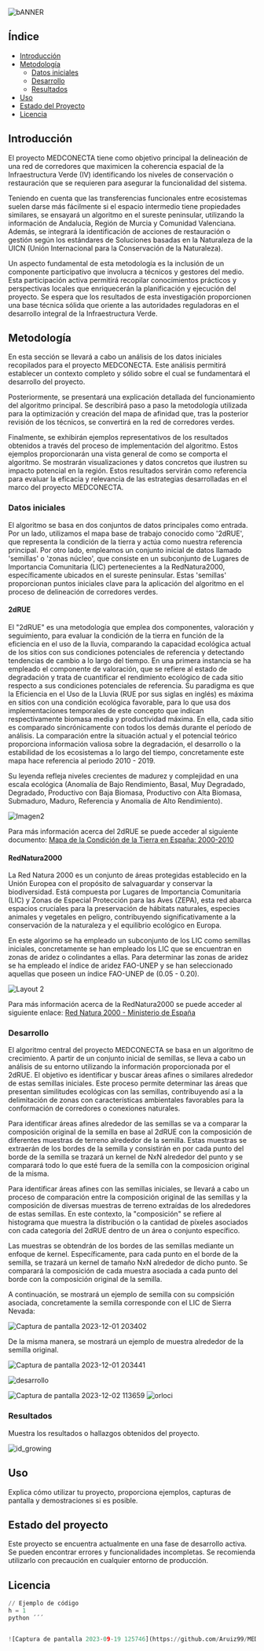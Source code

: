 ![bANNER](https://github.com/Aruiz99/MEDCONECTA_test/assets/116668101/0dec8dba-4a37-44b3-b0cb-1f96e757e0ec)


## Índice
- [Introducción](#introduccion)
- [Metodología](#metodología)
   - [Datos iniciales](#datos-iniciales)
   - [Desarrollo](#desarrollo)
   - [Resultados](#resultados)
- [Uso](#uso)
- [Estado del Proyecto](#estado-del-proyecto)
- [Licencia](#licencia)

## Introducción 
El proyecto MEDCONECTA tiene como objetivo principal la delineación de una red de corredores que maximicen la coherencia espacial de la Infraestructura Verde (IV) identificando los niveles de conservación o restauración que se requieren para asegurar la funcionalidad del sistema.

Teniendo en cuenta que las transferencias funcionales entre ecosistemas suelen darse más fácilmente si el espacio intermedio tiene propiedades similares, se ensayará un algoritmo en el sureste
peninsular, utilizando la información de Andalucía, Región de Murcia y Comunidad Valenciana. Además, se integrará la identificación de acciones de restauración o gestión según los estándares de Soluciones basadas en la Naturaleza de la UICN (Unión Internacional para la Conservación de la Naturaleza).

Un aspecto fundamental de esta metodología es la inclusión de un componente participativo que involucra a técnicos y gestores del medio. Esta participación activa permitirá recopilar conocimientos prácticos y perspectivas locales que enriquecerán la planificación y ejecución del proyecto. Se espera que los resultados de esta investigación proporcionen una base técnica sólida que oriente a las autoridades reguladoras en el desarrollo integral de la Infraestructura Verde. 

## Metodología
En esta sección se llevará a cabo un análisis de los datos iniciales recopilados para el proyecto MEDCONECTA. Este análisis permitirá establecer un contexto completo y sólido sobre el cual se fundamentará el desarrollo del proyecto.

Posteriormente, se presentará una explicación detallada del funcionamiento del algoritmo principal. Se describirá paso a paso la metodología utilizada para la optimización y creación del mapa de afinidad que, tras la posterior revisión de los técnicos, se convertirá en la red de corredores verdes.

Finalmente, se exhibirán ejemplos representativos de los resultados obtenidos a través del proceso de implementación del algoritmo. Estos ejemplos proporcionarán una vista general de como se comporta el algoritmo. Se mostrarán visualizaciones y datos concretos que ilustren su impacto potencial en la región. Estos resultados servirán como referencia para evaluar la eficacia y relevancia de las estrategias desarrolladas en el marco del proyecto MEDCONECTA.

### Datos iniciales
El algoritmo se basa en dos conjuntos de datos principales como entrada. Por un lado, utilizamos el mapa base de trabajo conocido como '2dRUE', que representa la condición de la tierra y actúa como nuestra referencia principal. Por otro lado, empleamos un conjunto inicial de datos llamado 'semillas' o 'zonas núcleo', que consiste en un subconjunto de Lugares de Importancia Comunitaria (LIC) pertenecientes a la RedNatura2000, específicamente ubicados en el sureste peninsular. Estas 'semillas' proporcionan puntos iniciales clave para la aplicación del algoritmo en el proceso de delineación de corredores verdes.

#### 2dRUE
El "2dRUE" es una metodología que emplea dos componentes, valoración y seguimiento, para evaluar la condición de la tierra en función de la eficiencia en el uso de la lluvia, comparando la capacidad ecológica actual de los sitios con sus condiciones potenciales de referencia y detectando tendencias de cambio a lo largo del tiempo. En una primera instancia se ha empleado el componente de valoración, que se refiere al estado de degradación y trata de cuantificar el rendimiento ecológico de cada sitio respecto a sus condiciones potenciales de referencia. Su paradigma es que la Eficiencia en el Uso de la Lluvia (RUE por sus siglas en inglés) es máxima en sitios con una condición ecológica favorable, para lo que usa dos
implementaciones temporales de este concepto que indican respectivamente biomasa media y productividad máxima. En ella, cada sitio es comparado sincrónicamente con todos los demás durante el período de análisis. La comparación entre la situación actual y el potencial teórico proporciona información valiosa sobre la degradación, el desarrollo o la estabilidad de los ecosistemas a lo largo del tiempo, concretamente este mapa hace referencia al periodo 2010 - 2019.

Su leyenda refleja niveles crecientes de madurez y complejidad en una escala ecológica (Anomalía de Bajo Rendimiento, Basal, Muy Degradado, Degradado, Productivo con Baja Biomasa, Productivo
con Alta Biomasa, Submaduro, Maduro, Referencia y Anomalía de Alto Rendimiento).

<!-- Salto adicional -->
<!-- Salto adicional -->

![Imagen2](https://github.com/Aruiz99/MEDCONECTA_test/assets/116668101/1cb52c11-571b-4ba0-88b4-ef9d30c517af)

<!-- Salto adicional -->

Para más información acerca del 2dRUE se puede acceder al siguiente documento: [Mapa de la Condición de la Tierra en España: 2000-2010](https://digital.csic.es/bitstream/10261/200778/1/2dRUE_ES_EnFinal_v7.pdf)

#### RedNatura2000
La Red Natura 2000 es un conjunto de áreas protegidas establecido en la Unión Europea con el propósito de salvaguardar y conservar la biodiversidad. Está compuesta por Lugares de Importancia Comunitaria (LIC) y Zonas de Especial Protección para las Aves (ZEPA), esta red abarca espacios cruciales para la preservación de hábitats naturales, especies animales y vegetales en peligro, contribuyendo significativamente a la conservación de la naturaleza y el equilibrio ecológico en Europa. 

En este algorimo se ha empleado un subconjunto de los LIC como semillas iniciales, concretamente se han empleado los LIC que se encuentran en zonas de aridez o colindantes a ellas. Para determinar las zonas de aridez se ha empleado el índice de aridez FAO-UNEP y se han seleccionado aquellas que poseen un índice FAO-UNEP de (0.05 - 0.20).

<!-- Salto adicional -->

![Layout 2](https://github.com/Aruiz99/MEDCONECTA_test/assets/116668101/70b92b72-b86d-44a0-a17d-0b190a6b5b43)

<!-- Salto adicional -->
<!-- Salto adicional -->

Para más información acerca de la RedNatura2000 se puede acceder al siguiente enlace:
[Red Natura 2000 - Ministerio de España](https://www.miteco.gob.es/es/biodiversidad/temas/espacios-protegidos/red-natura-2000.html)

### Desarrollo

El algoritmo central del proyecto MEDCONECTA se basa en un algoritmo de crecimiento. A partir de un conjunto inicial de semillas, se lleva a cabo un análisis de su entorno utilizando la información proporcionada por el 2dRUE. El objetivo es identificar y buscar áreas afines o similares alrededor de estas semillas iniciales. Este proceso permite determinar las áreas que presentan similitudes ecológicas con las semillas, contribuyendo así a la delimitación de zonas con características ambientales favorables para la conformación de corredores o conexiones naturales.

Para identificar áreas afines alrededor de las semillas se va a comparar la composición original de la semilla en base al 2dRUE con la composición de diferentes muestras de terreno alrededor de la semilla. Estas muestras se extraerán de los bordes de la semilla y consistirán en por cada punto del borde de la semilla se trazará un kernel de NxN alrededor del punto y se comparará todo lo que esté fuera de la semilla con la composicion original de la misma.

Para identificar áreas afines con las semillas iniciales, se llevará a cabo un proceso de comparación entre la composición original de las semillas y la composición de diversas muestras de terreno extraídas de los alrededores de estas semillas. 
En este contexto, la "composición" se refiere al histograma que muestra la distribución o la cantidad de píxeles asociados con cada categoría del 2dRUE dentro de un área o conjunto específico.

Las muestras se obtendrán de los bordes de las semillas mediante un enfoque de kernel. Específicamente, para cada punto en el borde de la semilla, se trazará un kernel de tamaño NxN alrededor de dicho punto. Se comparará la composición de cada muestra asociada a cada punto del borde con la composición original de la semilla.

A continuación, se mostrará un ejemplo de semilla con su compsición asociada, concretamente la semilla corresponde con el LIC de Sierra Nevada:

<!-- Salto adicional -->
![Captura de pantalla 2023-12-01 203402](https://github.com/Aruiz99/MEDCONECTA_test/assets/116668101/9e0a327d-852c-435e-b9b0-313b632562b1)
<!-- Salto adicional -->

De la misma manera, se mostrará un ejemplo de muestra alrededor de la semilla original.

<!-- Salto adicional -->
![Captura de pantalla 2023-12-01 203441](https://github.com/Aruiz99/MEDCONECTA_test/assets/116668101/7b8ecf9a-6ab6-4b8f-9c4c-74bcd9844f76)
<!-- Salto adicional -->


![desarrollo](https://github.com/Aruiz99/MEDCONECTA_test/assets/116668101/dd6c212e-a077-4d0c-b456-a198790b5c40)

![Captura de pantalla 2023-12-02 113659](https://github.com/Aruiz99/MEDCONECTA_test/assets/116668101/20fa7497-dc71-4295-9870-2a4ddc67ba9e)
![orloci](https://github.com/Aruiz99/MEDCONECTA_test/assets/116668101/b5d322e5-58b5-498a-8fba-716e340cce57)

### Resultados

Muestra los resultados o hallazgos obtenidos del proyecto.


![id_growing](https://github.com/Aruiz99/MEDCONECTA_test/assets/116668101/046c529c-c50b-4a11-826e-9f50982dfa1a)

## Uso


Explica cómo utilizar tu proyecto, proporciona ejemplos, capturas de pantalla y demostraciones si es posible.

## Estado del proyecto
Este proyecto se encuentra actualmente en una fase de desarrollo activa. Se pueden encontrar errores y funcionalidades incompletas. Se recomienda utilizarlo con precaución en cualquier entorno de producción.

## Licencia

```python
// Ejemplo de código
h = 1
python ´´´


![Captura de pantalla 2023-09-19 125746](https://github.com/Aruiz99/MEDCONECTA_test/assets/116668101/f701a90d-7db0-4183-84c2-3b7d4680496d)






